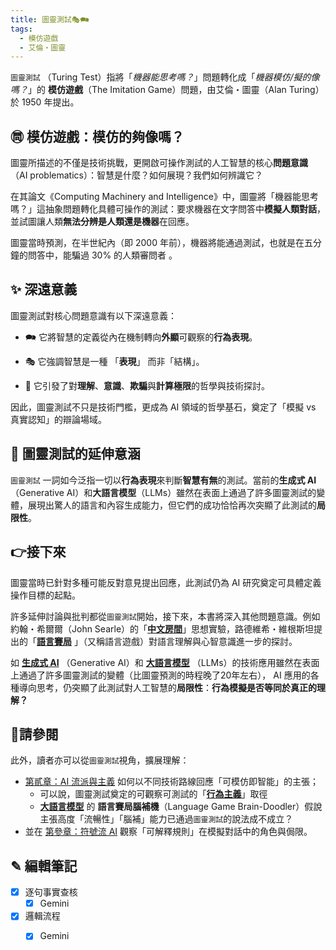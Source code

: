 ```yaml
---
title: 圖靈測試🎭🗪
tags:
  - 模仿遊戲
  - 艾倫・圖靈
---
```

`圖靈測試` （Turing Test）指將「_機器能思考嗎？_」問題轉化成「_機器模仿/擬的像嗎？_」的 **模仿遊戲**（The Imitation Game）問題，由艾倫・圖靈（Alan Turing）於 1950 年提出。

## ㉄ 模仿遊戲：模仿的夠像嗎？

圖靈所描述的不僅是技術挑戰，更開啟可操作測試的人工智慧的核心**問題意識** （AI problematics）：智慧是什麼？如何展現？我們如何辨識它？

在其論文《Computing Machinery and Intelligence》中，圖靈將「機器能思考嗎？」這抽象問題轉化具體可操作的測試：要求機器在文字問答中**模擬人類對話**，並試圖讓人類**無法分辨是人類還是機器**在回應。

圖靈當時預測，在半世紀內（即 2000 年前），機器將能通過測試，也就是在五分鐘的問答中，能騙過 30% 的人類審問者 。

## ✨ 深遠意義

圖靈測試對核心問題意識有以下深遠意義：

- 🗪 它將智慧的定義從內在機制轉向**外顯**可觀察的**行為表現**。
    
- 🎭 它強調智慧是一種 「**表現**」 而非「結構」。
    
- 🤔 它引發了對**理解**、**意識**、**欺騙**與**計算極限**的哲學與技術探討。
    

因此，圖靈測試不只是技術門檻，更成為 AI 領域的哲學基石，奠定了「模擬 vs 真實認知」的辯論場域。

## 📌 圖靈測試的延伸意涵

`圖靈測試` 一詞如今泛指一切以**行為表現**來判斷**智慧有無**的測試。當前的**生成式 AI**（Generative AI）和**大語言模型**（LLMs）雖然在表面上通過了許多圖靈測試的變體，展現出驚人的語言和內容生成能力，但它們的成功恰恰再次突顯了此測試的**局限性**。

## 👉接下來

圖靈當時已針對多種可能反對意見提出回應，此測試仍為 AI 研究奠定可具體定義操作目標的起點。

許多延伸討論與批判都從`圖靈測試`開始，接下來，本書將深入其他問題意識。例如約翰・希爾爾（John Searle）的「**[中文房間](@01-02-Chinese_Room.zh-hant)**」思想實驗，路德維希・維根斯坦提出的「**[語言賽局](01-07-Language_Games.zh-hant)** 」（又稱語言遊戲）對語言理解與心智意識進一步的探討。

如 **[生成式 AI](06-05-analysis_generative.zh-hant)** （Generative AI）和 **[大語言模型](02-07-large_language_models.zh-hant)** （LLMs）的技術應用雖然在表面上通過了許多圖靈測試的變體（比圖靈預測的時程晚了20年左右）， AI 應用的各種導向思考，仍突顯了此測試對人工智慧的**局限性**：**行為模擬是否等同於真正的理解？** 

## 🪸請參閱

此外，讀者亦可以從`圖靈測試`視角，擴展理解：
  - [第貳章：AI 流派與主義](02----schools_paradigms.zh-hant) 如何以不同技術路線回應「可模仿即智能」的主張；
	  - 可以說，圖靈測試奠定的可觀察可測試的「**[行為主義](02-06-behaviorism.zh-hant)**」取徑
	  - **[大語言模型](02-07-large_language_models.zh-hant)** 的 **語言賽局腦補機**（Language Game Brain-Doodler）假說主張高度「流暢性」「腦補」能力已通過`圖靈測試`的說法成不成立？
  - 並在 [第參章：符號流 AI](03----symbolic_ai.zh-hant) 觀察「可解釋規則」在模擬對話中的角色與侷限。


## ✎ 編輯筆記

- [x] 逐句事實查核 
	- [x] Gemini 
- [x] 邏輯流程
	- [x] Gemini 

